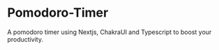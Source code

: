 # Pomodoro-Timer
A pomodoro timer using Nextjs, ChakraUI and Typescript to boost your productivity.

